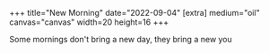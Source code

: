 +++
title="New Morning"
date="2022-09-04"
[extra]
medium="oil"
canvas="canvas"
width=20
height=16
+++

Some mornings don't bring a new day, they bring a new you